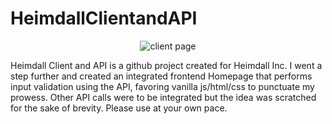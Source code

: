 # HeimdallClientandAPI

<div style="text-align:center">
  <img alt="client page" src=".\src\Heimdall Client Page.png"/>
</div>

Heimdall Client and API is a github project created for Heimdall Inc. I went a step further and created an integrated frontend Homepage that performs input validation using the API, favoring vanilla js/html/css to punctuate my prowess.
Other API calls were to be integrated but the idea was scratched for the sake of brevity. Please use at your own pace.
